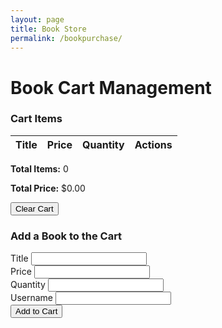 ```yaml
---
layout: page
title: Book Store
permalink: /bookpurchase/
---
```

<div class="container my-5">
        <h1 class="text-center">Book Cart Management</h1>

<div id="cart-container" class="my-4">
            <h3>Cart Items</h3>
            <table class="table table-bordered">
                <thead>
                    <tr>
                        <th>Title</th>
                        <th>Price</th>
                        <th>Quantity</th>
                        <th>Actions</th>
                    </tr>
                </thead>
                <tbody id="cart-items">
                    <!-- Items will be dynamically inserted here -->
                </tbody>
            </table>
            <div id="cart-summary" class="mt-3">
                <p><strong>Total Items:</strong> <span id="total-items">0</span></p>
                <p><strong>Total Price:</strong> $<span id="total-price">0.00</span></p>
                <button class="btn btn-danger" onclick="clearCart()">Clear Cart</button>
            </div>
        </div>

 <div id="add-item-form" class="my-4">
            <h3>Add a Book to the Cart</h3>
            <form onsubmit="addToCart(event)">
                <div class="mb-3">
                    <label for="title" class="form-label">Title</label>
                    <input type="text" class="form-control" id="title" required>
                </div>
                <div class="mb-3">
                    <label for="price" class="form-label">Price</label>
                    <input type="number" class="form-control" id="price" step="0.01" required>
                </div>
                <div class="mb-3">
                    <label for="quantity" class="form-label">Quantity</label>
                    <input type="number" class="form-control" id="quantity" required>
                </div>
                <div class="mb-3">
                    <label for="username" class="form-label">Username</label>
                    <input type="text" class="form-control" id="username" required>
                </div>
                <button type="submit" class="btn btn-primary">Add to Cart</button>
            </form>
        </div>
    </div>

   <script>
        const apiUrl = '/api/cart';

        // Fetch and display cart items
        async function fetchCart() {
            try {
                const response = await axios.get(apiUrl);
                const { items, total_items, total_price } = response.data;

                // Populate table with items
                const cartItems = document.getElementById('cart-items');
                cartItems.innerHTML = '';
                items.forEach(item => {
                    const row = document.createElement('tr');
                    row.innerHTML = `
                        <td>${item.title}</td>
                        <td>$${item.price.toFixed(2)}</td>
                        <td>${item.quantity}</td>
                        <td>
                            <button class="btn btn-warning btn-sm" onclick="updateItem(${item.id})">Update</button>
                            <button class="btn btn-danger btn-sm" onclick="deleteItem(${item.id})">Remove</button>
                        </td>
                    `;
                    cartItems.appendChild(row);
                });

                // Update cart summary
                document.getElementById('total-items').textContent = total_items;
                document.getElementById('total-price').textContent = total_price.toFixed(2);
            } catch (error) {
                console.error('Error fetching cart:', error);
            }
        }

        // Add item to cart
        async function addToCart(event) {
            event.preventDefault();
            const title = document.getElementById('title').value;
            const price = parseFloat(document.getElementById('price').value);
            const quantity = parseInt(document.getElementById('quantity').value);
            const username = document.getElementById('username').value;

            try {
                await axios.post(apiUrl, { title, price, quantity, _name: username });
                alert('Item added successfully!');
                fetchCart();
            } catch (error) {
                console.error('Error adding to cart:', error);
                alert('Failed to add item to cart.');
            }
        }

        // Update item quantity
        async function updateItem(itemId) {
            const newQuantity = prompt('Enter new quantity:');
            if (!newQuantity || newQuantity <= 0) return;

            try {
                await axios.put(`${apiUrl}/${itemId}`, { quantity: parseInt(newQuantity) });
                alert('Item updated successfully!');
                fetchCart();
            } catch (error) {
                console.error('Error updating item:', error);
                alert('Failed to update item.');
            }
        }

        // Delete an item from the cart
        async function deleteItem(itemId) {
            try {
                await axios.delete(`${apiUrl}/${itemId}`);
                alert('Item removed successfully!');
                fetchCart();
            } catch (error) {
                console.error('Error removing item:', error);
                alert('Failed to remove item.');
            }
        }

        // Clear the entire cart
        async function clearCart() {
            if (!confirm('Are you sure you want to clear the cart?')) return;

            try {
                await axios.delete(apiUrl);
                alert('Cart cleared successfully!');
                fetchCart();
            } catch (error) {
                console.error('Error clearing cart:', error);
                alert('Failed to clear cart.');
            }
        }

        // Initial fetch
        fetchCart();
    </script>